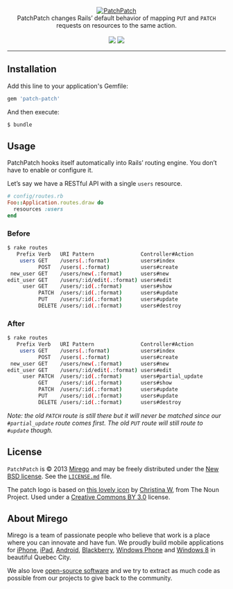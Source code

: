 <p align="center">
  <a href="https://github.com/mirego/patch-patch">
    <img src="http://i.imgur.com/pnrKBDm.png" alt="PatchPatch" />
  </a>
  <br />
  PatchPatch changes Rails’ default behavior of mapping <code>PUT</code> and <code>PATCH</code> requests on resources to the same action.
  <br /><br />
  <a href="https://rubygems.org/gems/patch-patch"><img src="https://badge.fury.io/rb/patch-patch.png" /></a>
  <a href="https://codeclimate.com/github/mirego/patch-patch"><img src="https://codeclimate.com/github/mirego/patch-patch.png" /></a>
</p>

---

## Installation

Add this line to your application's Gemfile:

```ruby
gem 'patch-patch'
```

And then execute:

```bash
$ bundle
```

## Usage

PatchPatch hooks itself automatically into Rails’ routing engine. You don’t have to enable or configure it.

Let’s say we have a RESTful API with a single `users` resource.

```ruby
# config/routes.rb
Foo::Application.routes.draw do
  resources :users
end
```

### Before

```bash
$ rake routes
   Prefix Verb   URI Pattern               Controller#Action
    users GET    /users(.:format)          users#index
          POST   /users(.:format)          users#create
 new_user GET    /users/new(.:format)      users#new
edit_user GET    /users/:id/edit(.:format) users#edit
     user GET    /users/:id(.:format)      users#show
          PATCH  /users/:id(.:format)      users#update
          PUT    /users/:id(.:format)      users#update
          DELETE /users/:id(.:format)      users#destroy
```

### After

```bash
$ rake routes
   Prefix Verb   URI Pattern               Controller#Action
    users GET    /users(.:format)          users#index
          POST   /users(.:format)          users#create
 new_user GET    /users/new(.:format)      users#new
edit_user GET    /users/:id/edit(.:format) users#edit
     user PATCH  /users/:id(.:format)      users#partial_update
          GET    /users/:id(.:format)      users#show
          PATCH  /users/:id(.:format)      users#update
          PUT    /users/:id(.:format)      users#update
          DELETE /users/:id(.:format)      users#destroy
```

_Note: the old `PATCH` route is still there but it will never be matched since our `#partial_update` route comes first. The old `PUT` route will still route to `#update` though._

## License

`PatchPatch` is © 2013 [Mirego](http://www.mirego.com) and may be freely distributed under the [New BSD license](http://opensource.org/licenses/BSD-3-Clause).  See the [`LICENSE.md`](https://github.com/mirego/patch-patch/blob/master/LICENSE.md) file.

The patch logo is based on [this lovely icon](http://thenounproject.com/noun/patch/#icon-No20089) by [Christina W](http://thenounproject.com/stinamc), from The Noun Project. Used under a [Creative Commons BY 3.0](http://creativecommons.org/licenses/by/3.0/) license.

## About Mirego

Mirego is a team of passionate people who believe that work is a place where you can innovate and have fun. We proudly build mobile applications for [iPhone](http://mirego.com/en/iphone-app-development/ "iPhone application development"), [iPad](http://mirego.com/en/ipad-app-development/ "iPad application development"), [Android](http://mirego.com/en/android-app-development/ "Android application development"), [Blackberry](http://mirego.com/en/blackberry-app-development/ "Blackberry application development"), [Windows Phone](http://mirego.com/en/windows-phone-app-development/ "Windows Phone application development") and [Windows 8](http://mirego.com/en/windows-8-app-development/ "Windows 8 application development") in beautiful Quebec City.

We also love [open-source software](http://open.mirego.com/) and we try to extract as much code as possible from our projects to give back to the community.
